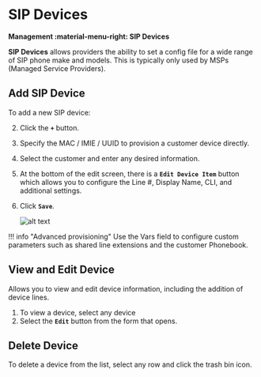 # SIP Devices
**Management :material-menu-right: SIP Devices**

**SIP Devices** allows providers the ability to set a config file for a wide range of SIP phone make and models. This is typically only used by MSPs (Managed Service Providers). 

## Add SIP Device
To add a new SIP device:

2. Click the **`+`** button.
4. Specify the MAC / IMIE / UUID to provision a customer device directly. 
3. Select the customer and enter any desired information.
4. At the bottom of the edit screen, there is a **`Edit Device Item`** button which allows you to configure the Line #, Display Name, CLI, and additional settings. 
4. Click **`Save`**.

    ![alt text][sip-device] 
    
!!! info "Advanced provisioning"
    Use the Vars field to configure custom parameters such as shared line extensions and the customer Phonebook.

## View and Edit Device
Allows you to view and edit device information, including the addition of device lines.

1. To view a device, select any device
2. Select the **`Edit`** button from the form that opens.


## Delete Device
To delete a device from the list, select any row and click the trash bin icon.


[sip-device]: /misc/img/sip-device.png "Edit SIP Devices"

